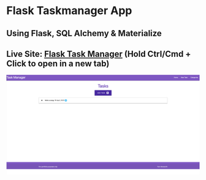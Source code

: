 # Flask Taskmanager App
## Using Flask, SQL Alchemy & Materialize
## Live Site: [Flask Task Manager](https://flask-sqlalchemy-taskmanager-t.herokuapp.com/) (Hold Ctrl/Cmd + Click to open in a new tab)
![Homepage](readme-content/homepage.png)
